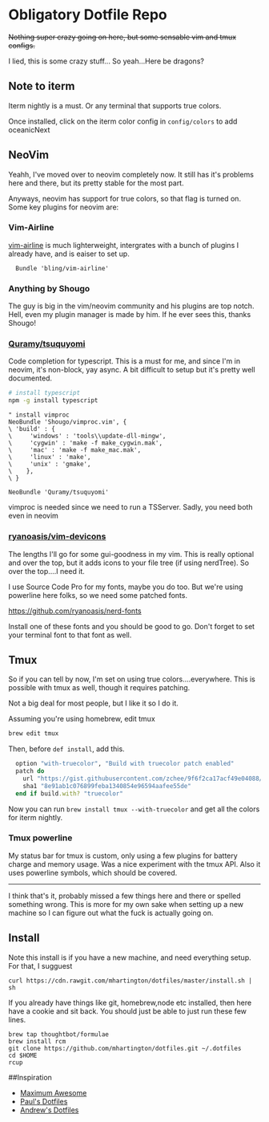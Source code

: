 # Obligatory Dotfile Repo

~~Nothing super crazy going on here, but some sensable vim and tmux configs.~~

I lied, this is some crazy stuff...
So yeah...Here be dragons?

## Note to iterm
Iterm nightly is a must.
Or any terminal that supports true colors.

Once installed, click on the iterm color config in `config/colors` to add oceanicNext


## NeoVim

Yeahh, I've moved over to neovim completely now. It still has it's problems here and there, but its pretty stable for the most part.

Anyways, neovim has support for true colors, so that flag is turned on.
Some key plugins for neovim are:


### Vim-Airline
 [vim-airline](https://github.com/bling/vim-airline) is much lighterweight, intergrates with a bunch of plugins I
already have, and is eaiser to set up.

```
  Bundle 'bling/vim-airline'
```

### Anything by Shougo
The guy is big in the vim/neovim community and his plugins are top notch.
Hell, even my plugin manager is made by him. If he ever sees this, thanks Shougo!

### [Quramy/tsuquyomi](https://github.com/Quramy/tsuquyomi)
Code completion for typescript. This is a must for me, and since I'm in neovim, it's non-block, yay async. A bit difficult to setup but it's pretty well documented.

```bash
# install typescript
npm -g install typescript
```

```viml
" install vimproc
NeoBundle 'Shougo/vimproc.vim', {
\ 'build' : {
\     'windows' : 'tools\\update-dll-mingw',
\     'cygwin' : 'make -f make_cygwin.mak',
\     'mac' : 'make -f make_mac.mak',
\     'linux' : 'make',
\     'unix' : 'gmake',
\    },
\ }

NeoBundle 'Quramy/tsuquyomi'
```
vimproc is needed since we need to run a TSServer. Sadly, you need both even in neovim

### [ryanoasis/vim-devicons](https://github.com/ryanoasis/vim-devicons)

The lengths I'll go for some gui-goodness in my vim.
This is really optional and over the top, but it adds icons to your file tree (if using nerdTree). So over the top....I need it.

I use Source Code Pro for my fonts, maybe you do too. But we're using powerline here folks, so we need some patched fonts.

https://github.com/ryanoasis/nerd-fonts

Install one of these fonts and you should be good to go. Don't forget to set your terminal font to that font as well.

## Tmux

So if you can tell by now, I'm set on using true colors....everywhere.
This is possible with tmux as well, though it requires patching.

Not a big deal for most people, but I like it so I do it.

Assuming you're using homebrew, edit tmux

```bash
brew edit tmux
```

Then, before `def install`, add this.

```ruby
  option "with-truecolor", "Build with truecolor patch enabled"
  patch do
    url "https://gist.githubusercontent.com/zchee/9f6f2ca17acf49e04088/raw/0c9bf0d84e69cb49b5e59950dd6dde6ca265f9a1/tmux-truecolor.diff"
    sha1 "8e91ab1c076899feba1340854e96594aafee55de"
  end if build.with? "truecolor"

```

Now you can run `brew install tmux --with-truecolor` and get all the colors for iterm nightly.

### Tmux powerline
My status bar for tmux is custom, only using a few plugins for battery charge and memory usage. Was a nice experiment with the tmux API. Also it uses powerline symbols, which should be covered.


<hr/>
I think that's it, probably missed a few things here and there or spelled something wrong.
This is more for my own sake when setting up a new machine so I can figure out what the fuck is actually going on.


## Install
Note this install is if you have a new machine, and need everything setup.
For that, I sugguest

```
curl https://cdn.rawgit.com/mhartington/dotfiles/master/install.sh | sh
```
If you already have things like git, homebrew,node etc installed, then here have a cookie and sit back.
You should just be able to just run these few lines.

```
brew tap thoughtbot/formulae
brew install rcm
git clone https://github.com/mhartington/dotfiles.git ~/.dotfiles
cd $HOME
rcup
```
##Inspiration
 - [Maximum Awesome](https://github.com/square/maximum-awesome)
 - [Paul's Dotfiles](https://github.com/paulirish/dotfiles)
 - [Andrew's Dotfiles](https://github.com/ajoslin/dot)
